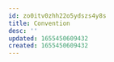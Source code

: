 ```yaml
---
id: zo0itv0zhh22o5ydszs4y8s
title: Convention
desc: ''
updated: 1655450609432
created: 1655450609432
---
```


